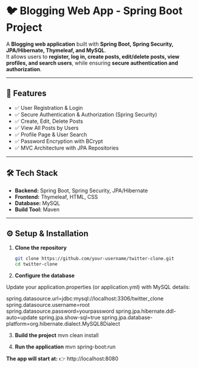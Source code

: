 # 🐦 Blogging Web App - Spring Boot Project

A **Blogging web application** built with **Spring Boot, Spring Security, JPA/Hibernate, Thymeleaf, and MySQL**.  
It allows users to **register, log in, create posts, edit/delete posts, view profiles, and search users**, while ensuring **secure authentication and authorization**.  

---

## 🚀 Features
- ✅ User Registration & Login  
- ✅ Secure Authentication & Authorization (Spring Security)  
- ✅ Create, Edit, Delete Posts  
- ✅ View All Posts by Users  
- ✅ Profile Page & User Search  
- ✅ Password Encryption with BCrypt  
- ✅ MVC Architecture with JPA Repositories  

---

## 🛠️ Tech Stack
- **Backend:** Spring Boot, Spring Security, JPA/Hibernate  
- **Frontend:** Thymeleaf, HTML, CSS  
- **Database:** MySQL  
- **Build Tool:** Maven  

---

## ⚙️ Setup & Installation

1. **Clone the repository**
   ```bash
   git clone https://github.com/your-username/twitter-clone.git
   cd twitter-clone
   
2. **Configure the database**

Update your application.properties (or application.yml) with MySQL details:

spring.datasource.url=jdbc:mysql://localhost:3306/twitter_clone
spring.datasource.username=root
spring.datasource.password=yourpassword
spring.jpa.hibernate.ddl-auto=update
spring.jpa.show-sql=true
spring.jpa.database-platform=org.hibernate.dialect.MySQL8Dialect

3. **Build the project**
mvn clean install

4. **Run the application**
mvn spring-boot:run


**The app will start at:**
👉 http://localhost:8080
